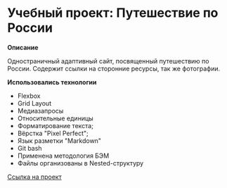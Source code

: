 # Учебный проект: Путешествие по России

**Описание**

  Одностраничный адаптивный сайт, посвященный путешествию по России. Содержит ссылки
на сторонние ресурсы, так же фотографии.

**Использовались технологии**
* Flexbox
* Grid Layout
* Медиазапросы
* Относительные единицы
* Форматирование текста;
* Вёрстка "Pixel Perfect";
* Язык разметки "Markdown"
* Git bash
* Применена методология БЭМ
* Файлы организованы в Nested-структуру

[Ссылка на проект](https://alexandr-ilin.github.io/russian-travel/index.html "Учебная работа №3")

